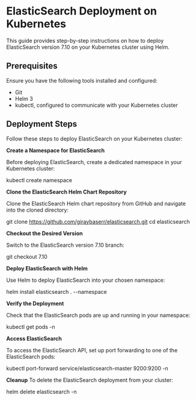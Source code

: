 # ElasticSearch Deployment on Kubernetes

This guide provides step-by-step instructions on how to deploy ElasticSearch version 7.10 on your Kubernetes cluster using Helm.

## Prerequisites

Ensure you have the following tools installed and configured:
- Git
- Helm 3
- kubectl, configured to communicate with your Kubernetes cluster

## Deployment Steps

Follow these steps to deploy ElasticSearch on your Kubernetes cluster:

 **Create a Namespace for ElasticSearch**

   Before deploying ElasticSearch, create a dedicated namespace in your Kubernetes cluster:

   kubectl create namespace <namespace>

**Clone the ElasticSearch Helm Chart Repository**

Clone the ElasticSearch Helm chart repository from GitHub and navigate into the cloned directory:

git clone https://github.com/giraybaserr/elasticsearch.git
cd elasticsearch

**Checkout the Desired Version**

Switch to the ElasticSearch version 7.10 branch:

git checkout 7.10

**Deploy ElasticSearch with Helm**

Use Helm to deploy ElasticSearch into your chosen namespace:

helm install elasticsearch . --namespace <namespace>

**Verify the Deployment**

Check that the ElasticSearch pods are up and running in your namespace:

kubectl get pods -n <namespace>

**Access ElasticSearch**

To access the ElasticSearch API, set up port forwarding to one of the ElasticSearch pods:

kubectl port-forward service/elasticsearch-master 9200:9200 -n <namespace>

**Cleanup**
To delete the ElasticSearch deployment from your cluster:

helm delete elasticsearch -n <namespace>



